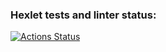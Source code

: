 ### Hexlet tests and linter status:
[![Actions Status](https://github.com/boldurean/layout-designer-project-lvl1/workflows/hexlet-check/badge.svg)](https://github.com/boldurean/layout-designer-project-lvl1/actions)